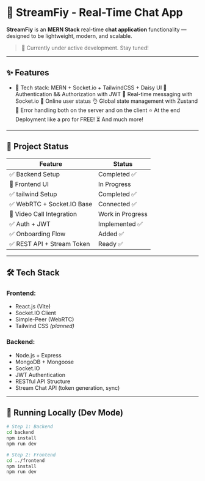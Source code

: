 # 🚀 StreamFiy - Real-Time Chat App 

**StreamFiy** is an **MERN Stack** real-time **chat application**  functionality — designed to be lightweight, modern, and scalable.

> 🧪 Currently under active development. Stay tuned!

---

## ✨ Features

- 🌟 Tech stack: MERN + Socket.io + TailwindCSS + Daisy UI
🎃 Authentication && Authorization with JWT
👾 Real-time messaging with Socket.io
🚀 Online user status
👌 Global state management with Zustand
🐞 Error handling both on the server and on the client
⭐ At the end Deployment like a pro for FREE!
⏳ And much more!

---

## 🚧 Project Status

| Feature                    | Status         |
|---------------------------|----------------|
| ✅ Backend Setup           | Completed ✅     |
| 🔄 Frontend UI             | In Progress    |
| ✅ tailwind Setup           | Completed ✅     |
| ✅ WebRTC + Socket.IO Base | Connected ✅    |
| 🔄 Video Call Integration  | Work in Progress |
| ✅ Auth + JWT              | Implemented ✅ |
| ✅ Onboarding Flow         | Added ✅        |
| ✅ REST API + Stream Token | Ready ✅        |

---

## 🛠 Tech Stack

### Frontend:
- React.js (Vite)
- Socket.IO Client
- Simple-Peer (WebRTC)
- Tailwind CSS *(planned)*

### Backend:
- Node.js + Express
- MongoDB + Mongoose
- Socket.IO
- JWT Authentication
- RESTful API Structure
- Stream Chat API (token generation, sync)

---

## 🧪 Running Locally (Dev Mode)

```bash
# Step 1: Backend
cd backend
npm install
npm run dev

# Step 2: Frontend
cd ../frontend
npm install
npm run dev


